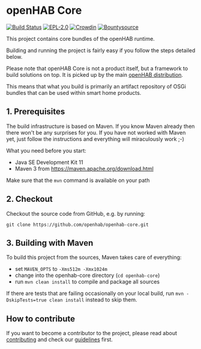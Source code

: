 # openHAB Core

[![Build Status](https://ci.openhab.org/job/openHAB-Core/badge/icon)](https://ci.openhab.org/job/openHAB-Core/)
[![EPL-2.0](https://img.shields.io/badge/license-EPL%202-green.svg)](https://opensource.org/licenses/EPL-2.0)
[![Crowdin](https://badges.crowdin.net/openhab-core/localized.svg)](https://crowdin.com/project/openhab-core)
[![Bountysource](https://www.bountysource.com/badge/tracker?tracker_id=28054058)](https://www.bountysource.com/teams/openhab/issues?tracker_ids=28054058)

This project contains core bundles of the openHAB runtime.

Building and running the project is fairly easy if you follow the steps detailed below.

Please note that openHAB Core is not a product itself, but a framework to build solutions on top.
It is picked up by the main [openHAB distribution](https://github.com/openhab/openhab-distro).

This means that what you build is primarily an artifact repository of OSGi bundles that can be used within smart home products.

## 1. Prerequisites

The build infrastructure is based on Maven. 
If you know Maven already then there won't be any surprises for you. 
If you have not worked with Maven yet, just follow the instructions and everything will miraculously work ;-)

What you need before you start:

- Java SE Development Kit 11
- Maven 3 from https://maven.apache.org/download.html

Make sure that the `mvn` command is available on your path

## 2. Checkout

Checkout the source code from GitHub, e.g. by running:

```
git clone https://github.com/openhab/openhab-core.git
```

## 3. Building with Maven

To build this project from the sources, Maven takes care of everything:

- set `MAVEN_OPTS` to `-Xms512m -Xmx1024m`
- change into the openhab-core directory (`cd openhab-core`)
- run `mvn clean install` to compile and package all sources

If there are tests that are failing occasionally on your local build, run `mvn -DskipTests=true clean install` instead to skip them.

## How to contribute

If you want to become a contributor to the project, please read about [contributing](https://www.openhab.org/docs/developer/contributing.html) and check our [guidelines](https://www.openhab.org/docs/developer/guidelines.html) first.


